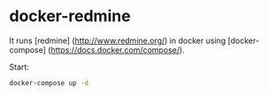# docker-redmine

It runs [redmine] (http://www.redmine.org/) in docker using [docker-compose] (https://docs.docker.com/compose/).

Start:
```bash
docker-compose up -d
```
